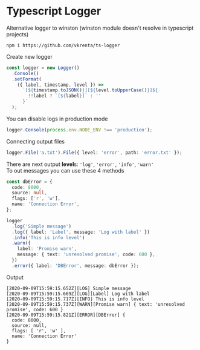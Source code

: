 # Typescript Logger

Alternative logger to winston (winston module doesn't resolve in typescript projects)

```
npm i https://github.com/vkrenta/ts-logger
```

Create new logger

```typescript
const logger = new Logger()
  .Console()
  .setFormat(
    ({ label, timestamp, level }) =>
      `[${timestamp.toJSON()}][${level.toUpperCase()}]${
        !!label ? `[${label}]` : ''
      }`
  );
```

You can disable logs in production mode

```typescript
logger.Console(process.env.NODE_ENV !== 'production');
```

Connecting output files

```typescript
logger.File('a.txt').File({ level: 'error', path: 'error.txt' });
```

There are next output **level**s: `'log'`, `'error'`, `'info'`, `'warn'`</br>
To out messages you can use these 4 methods

```typescript
const dbError = {
  code: 8000,
  source: null,
  flags: ['r', 'w'],
  name: 'Connection Error',
};

logger
  .log('Simple message')
  .log({ label: 'Label', message: 'Log with label' })
  .info('This is info level')
  .warn({
    label: 'Promise warn',
    message: { text: 'unresolved promise', code: 600 },
  })
  .error({ label: 'DBError', message: dbError });
```

Output

```log
[2020-09-09T15:59:15.652Z][LOG] Simple message
[2020-09-09T15:59:15.669Z][LOG][Label] Log with label
[2020-09-09T15:59:15.717Z][INFO] This is info level
[2020-09-09T15:59:15.737Z][WARN][Promise warn] { text: 'unresolved promise', code: 600 }
[2020-09-09T15:59:15.821Z][ERROR][DBError] {
  code: 8000,
  source: null,
  flags: [ 'r', 'w' ],
  name: 'Connection Error'
}
```
